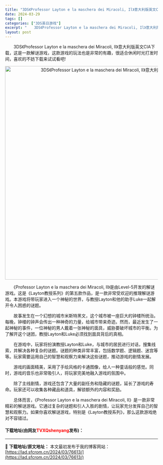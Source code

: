 ```yaml
---
title: "3DS《Professor Layton e la maschera dei Miracoli, Il》意大利版英文CIA下载"
date: 2024-03-29
tags: []
categories: ["3DS英日游戏"]
excerpt: "　　3DS《Professor Layton e la maschera dei Miracoli, Il》意大利版英文CIA下载，这是一款解谜游戏，这款游戏的玩法也是非常的有趣，很适合休闲时光打发时间，喜欢的不妨下载来试试看吧! 　　《Professor Layton e la maschera &hellip;"
layout: post
---
```


 <p>　　3DS《Professor Layton e la maschera dei Miracoli, Il》意大利版英文CIA下载，这是一款解谜游戏，这款游戏的玩法也是非常的有趣，很适合休闲时光打发时间，喜欢的不妨下载来试试看吧!</p> <p align="center"><img align="" border="0" src="https://lad.sfcrom.cn/wp-content/uploads/2024/03/20240329_660636e87c39e.webp" width="700" alt="3DS《Professor Layton e la maschera dei Miracoli, Il》意大利版英文CIA下载" /></p> <p>　　《Professor Layton e la maschera dei Miracoli, Il》是由Level-5开发的解谜游戏。这是《Layton教授系列》的第五款作品，是一款非常受欢迎的推理解谜游戏。本游戏将带玩家进入一个神秘的世界，与教授Layton和他的助手Luke一起解开令人困惑的谜题。</p> <p>　　故事发生在一个幻想的城市米斯特黑文，这个城市被一座巨大的钟楼所统治。每晚，钟楼的钟声会传出一种神奇的力量，给城市带来奇迹。然而，最近发生了一起神秘的事件，一位神秘的男人戴着一张神秘的面具，威胁要破坏城市的平衡。为了解开这个谜团，教授Layton和Luke必须找到面具背后的真相。</p> <p>　　在游戏中，玩家将扮演教授Layton和Luke，与城市的居民进行对话，搜集线索，并解决各种复杂的谜题。谜题的种类非常丰富，包括数学题、逻辑题、迷宫等等。玩家需要运用自己的智慧和观察力来解决这些谜题，推动游戏的剧情发展。</p> <p>　　游戏的画面精美，采用了手绘风格的卡通图像，给人一种童话般的感觉。同时，游戏的音乐也非常吸引人，将玩家完美地融入游戏的氛围中。</p> <p>　　除了主线剧情，游戏还包含了大量的副任务和隐藏的谜题，延长了游戏的寿命。玩家还可以收集各种藏品和道具，解锁额外的内容和奖励。</p> <p>　　总体而言，《Professor Layton e la maschera dei Miracoli, Il》是一款非常精彩的解谜游戏。它通过复杂的谜题和引人入胜的剧情，让玩家充分发挥自己的智慧和观察力。如果你喜欢解谜游戏，特别是《Layton教授系列》，那么这款游戏绝对不容错过。</p> <p><h4>下载地址(由网友<font color="red">TVXQshenyang</font>发布)：</h4></p> 

---
📖 **下载地址/原文地址：** 本文最初发布于我的博客网站：[https://lad.sfcrom.cn/2024/03/76613/](https://lad.sfcrom.cn/2024/03/76613/)
